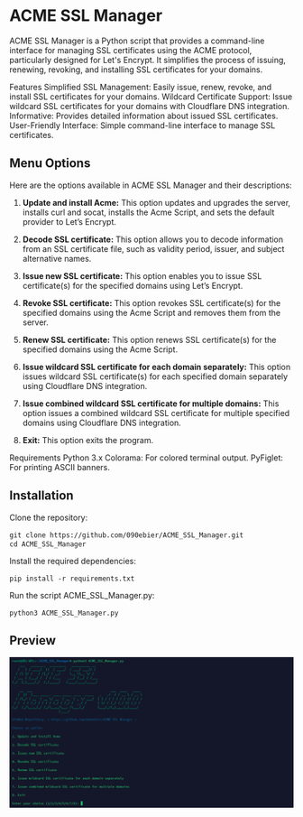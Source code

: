 # ACME SSL Manager


ACME SSL Manager is a Python script that provides a command-line interface for managing SSL certificates using the ACME protocol, particularly designed for Let's Encrypt. It simplifies the process of issuing, renewing, revoking, and installing SSL certificates for your domains.


Features
Simplified SSL Management: Easily issue, renew, revoke, and install SSL certificates for your domains.
Wildcard Certificate Support: Issue wildcard SSL certificates for your domains with Cloudflare DNS integration.
Informative: Provides detailed information about issued SSL certificates.
User-Friendly Interface: Simple command-line interface to manage SSL certificates.



## Menu Options

Here are the options available in ACME SSL Manager and their descriptions:

1. **Update and install Acme:**
   This option updates and upgrades the server, installs curl and socat, installs the Acme Script, and sets the default provider to Let’s Encrypt.

2. **Decode SSL certificate:**
   This option allows you to decode information from an SSL certificate file, such as validity period, issuer, and subject alternative names.

3. **Issue new SSL certificate:**
   This option enables you to issue SSL certificate(s) for the specified domains using Let’s Encrypt.

4. **Revoke SSL certificate:**
   This option revokes SSL certificate(s) for the specified domains using the Acme Script and removes them from the server.

5. **Renew SSL certificate:**
   This option renews SSL certificate(s) for the specified domains using the Acme Script.

6. **Issue wildcard SSL certificate for each domain separately:**
   This option issues wildcard SSL certificate(s) for each specified domain separately using Cloudflare DNS integration.

7. **Issue combined wildcard SSL certificate for multiple domains:**
   This option issues a combined wildcard SSL certificate for multiple specified domains using Cloudflare DNS integration.

8. **Exit:**
   This option exits the program.


Requirements
Python 3.x
Colorama: For colored terminal output.
PyFiglet: For printing ASCII banners.

## Installation
Clone the repository:

```
git clone https://github.com/090ebier/ACME_SSL_Manager.git
cd ACME_SSL_Manager
```
Install the required dependencies:

 ```
pip install -r requirements.txt
```



Run the script ACME_SSL_Manager.py:
```
python3 ACME_SSL_Manager.py
```

## Preview

![Alt text](https://github.com/090ebier/ACME_SSL_Manager/blob/main/ACME_SSL_Manager.png)

